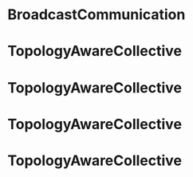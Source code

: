 # BroadcastCommunication
# TopologyAwareCollective
# TopologyAwareCollective
# TopologyAwareCollective
# TopologyAwareCollective
